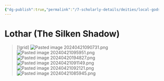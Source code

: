 ```yaml
---
{"dg-publish":true,"permalink":"/7-scholarly-details/deities/local-gods/lothar/"}
---
```


# Lothar (The Silken Shadow)

>[!grid]
>![Pasted image 20240421090731.png](/img/user/x.%20Assets/Attachments/Pasted%20image%2020240421090731.png)
>![Pasted image 20240421095951.png](/img/user/x.%20Assets/Attachments/Pasted%20image%2020240421095951.png)
>![Pasted image 20240420194827.png](/img/user/x.%20Assets/Attachments/Pasted%20image%2020240420194827.png)
>![Pasted image 20240421091149.png](/img/user/x.%20Assets/Attachments/Pasted%20image%2020240421091149.png)
>![Pasted image 20240421092121.png](/img/user/x.%20Assets/Attachments/Pasted%20image%2020240421092121.png)
>![Pasted image 20240421085945.png](/img/user/x.%20Assets/Attachments/Pasted%20image%2020240421085945.png)

